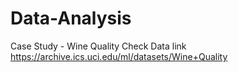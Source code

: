 # Data-Analysis
Case Study - Wine Quality Check
Data link https://archive.ics.uci.edu/ml/datasets/Wine+Quality
